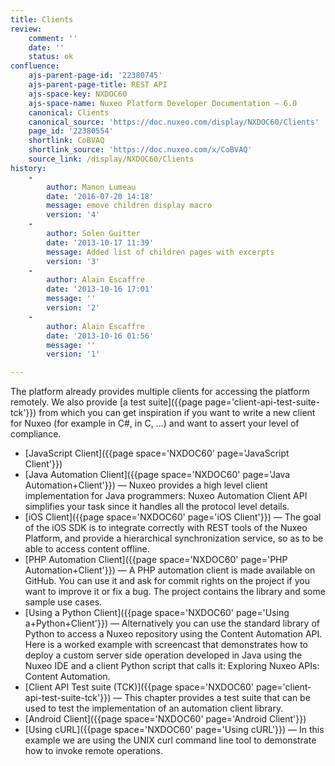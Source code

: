 ```yaml
---
title: Clients
review:
    comment: ''
    date: ''
    status: ok
confluence:
    ajs-parent-page-id: '22380745'
    ajs-parent-page-title: REST API
    ajs-space-key: NXDOC60
    ajs-space-name: Nuxeo Platform Developer Documentation — 6.0
    canonical: Clients
    canonical_source: 'https://doc.nuxeo.com/display/NXDOC60/Clients'
    page_id: '22380554'
    shortlink: CoBVAQ
    shortlink_source: 'https://doc.nuxeo.com/x/CoBVAQ'
    source_link: /display/NXDOC60/Clients
history:
    -
        author: Manon Lumeau
        date: '2016-07-20 14:18'
        message: emove children display macro
        version: '4'
    -
        author: Solen Guitter
        date: '2013-10-17 11:39'
        message: Added list of children pages with excerpts
        version: '3'
    -
        author: Alain Escaffre
        date: '2013-10-16 17:01'
        message: ''
        version: '2'
    -
        author: Alain Escaffre
        date: '2013-10-16 01:56'
        message: ''
        version: '1'

---
```

The platform already provides multiple clients for accessing the platform remotely.&nbsp;We also provide [a test suite]({{page page='client-api-test-suite-tck'}}) from which you can get inspiration if you want to write a new client for Nuxeo (for example in C#, in C, ...) and want to assert your level of compliance.

*   [JavaScript Client]({{page space='NXDOC60' page='JavaScript Client'}})
*   [Java Automation Client]({{page space='NXDOC60' page='Java Automation+Client'}})&nbsp;&mdash;&nbsp;<span class="smalltext">Nuxeo provides a high level client implementation for Java programmers: Nuxeo Automation Client API simplifies your task since it handles all the protocol level details.</span>
*   [iOS Client]({{page space='NXDOC60' page='iOS Client'}})&nbsp;&mdash;&nbsp;<span class="smalltext">The goal of the iOS SDK is to integrate correctly with REST tools of the Nuxeo Platform, and provide a hierarchical synchronization service, so as to be able to access content offline.</span>
*   [PHP Automation Client]({{page space='NXDOC60' page='PHP Automation+Client'}})&nbsp;&mdash;&nbsp;<span class="smalltext">A PHP automation client is made available on GitHub. You can use it and ask for commit rights on the project if you want to improve it or fix a bug. The project contains the library and some sample use cases.</span>
*   [Using a Python Client]({{page space='NXDOC60' page='Using a+Python+Client'}})&nbsp;&mdash;&nbsp;<span class="smalltext">Alternatively you can use the standard library of Python to access a Nuxeo repository using the Content Automation API. Here is a worked example with screencast that demonstrates how to deploy a custom server side operation developed in Java using the Nuxeo IDE and a client Python script that calls it: Exploring Nuxeo APIs: Content Automation.</span>
*   [Client API Test suite (TCK)]({{page space='NXDOC60' page='client-api-test-suite-tck'}})&nbsp;&mdash;&nbsp;<span class="smalltext">This chapter provides a test suite that can be used to test the implementation of an automation client library.</span>
*   [Android Client]({{page space='NXDOC60' page='Android Client'}})
*   [Using cURL]({{page space='NXDOC60' page='Using cURL'}})&nbsp;&mdash;&nbsp;<span class="smalltext">In this example we are using the UNIX curl command line tool to demonstrate how to invoke remote operations.</span>

